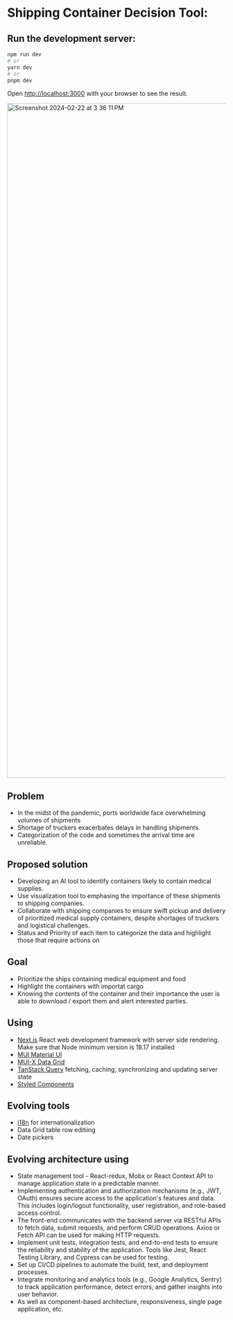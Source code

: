 # Shipping Container Decision Tool:

## Run the development server:

```bash
npm run dev
# or
yarn dev
# or
pnpm dev
```

Open [http://localhost:3000](http://localhost:3000) with your browser to see the result.

<img width="1551" alt="Screenshot 2024-02-22 at 3 36 11 PM" src="https://github.com/xeniyandkn/shipping-container-decision-tool/assets/93728505/868cff19-afb5-41c3-b477-a0eb4a097bfe">

## Problem
- In the midst of the pandemic, ports worldwide face overwhelming volumes of shipments
- Shortage of truckers exacerbates delays in handling shipments.
- Categorization of the code and sometimes the arrival time are unreliable. 

## Proposed solution
- Developing an AI tool to identify containers likely to contain medical supplies.
- Use visualization tool to emphasing the importance of these shipments to shipping companies.
- Collaborate with shipping companies to ensure swift pickup and delivery of prioritized medical supply containers, despite shortages of truckers and logistical challenges.
- Status and Priority of each item to categorize the data and highlight those that require actions on

## Goal
- Prioritize the ships containing medical equipment and food
- Highlight the containers with importat cargo
- Knowing the contents of the container and their importance the user is able to download / export them and alert interested parties.

## Using

- [Next.js](https://nextjs.org/) React web development framework with server side rendering. Make sure that Node minimum version is 18.17 installed
- [MUI Material UI](https://mui.com/)
- [MUI-X Data Grid](https://mui.com/x/react-data-grid/layout/)
- [TanStack Query](https://tanstack.com/query/latest) fetching, caching, synchronizing and updating server state
- [Styled Components](https://styled-components.com/)

## Evolving tools

- [i18n](https://www.i18next.com/) for internationalization
- Data Grid table row editiing
- Date pickers


## Evolving architecture using

- State management tool - React-redux, Mobx or React Context API to manage application state in a predictable manner.
- Implementing authentication and authorization mechanisms (e.g., JWT, OAuth) ensures secure access to the application's features and data. This includes login/logout functionality, user registration, and role-based access control.
- The front-end communicates with the backend server via RESTful APIs to fetch data, submit requests, and perform CRUD operations. Axios or Fetch API can be used for making HTTP requests.
- Implement unit tests, integration tests, and end-to-end tests to ensure the reliability and stability of the application. Tools like Jest, React Testing Library, and Cypress can be used for testing.
- Set up CI/CD pipelines to automate the build, test, and deployment processes.
- Integrate monitoring and analytics tools (e.g., Google Analytics, Sentry) to track application performance, detect errors, and gather insights into user behavior.
- As well as component-based architecture, responsiveness, single page application, etc.

